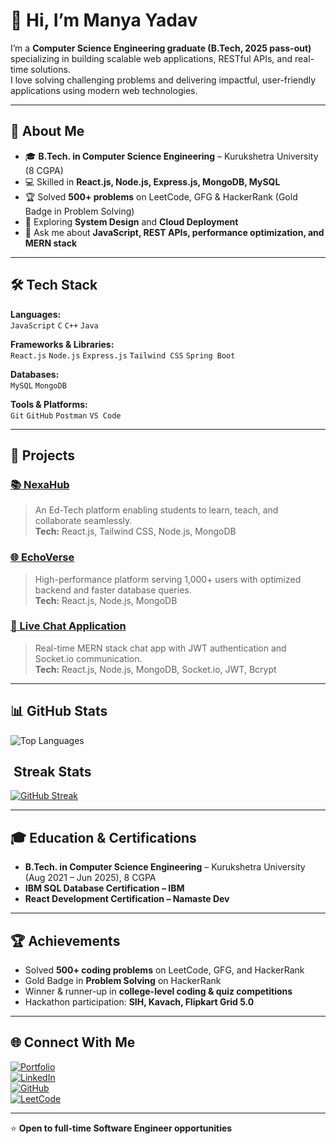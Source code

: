 # 👋 Hi, I’m Manya Yadav

I’m a **Computer Science Engineering graduate (B.Tech, 2025 pass-out)** specializing in building scalable web applications, RESTful APIs, and real-time solutions.  
I love solving challenging problems and delivering impactful, user-friendly applications using modern web technologies.  

---

## 🚀 About Me
- 🎓 **B.Tech. in Computer Science Engineering** – Kurukshetra University (8 CGPA)  
- 💻 Skilled in **React.js, Node.js, Express.js, MongoDB, MySQL**  
- 🏆 Solved **500+ problems** on LeetCode, GFG & HackerRank (Gold Badge in Problem Solving)  
- 🌱 Exploring **System Design** and **Cloud Deployment**  
- 💬 Ask me about **JavaScript, REST APIs, performance optimization, and MERN stack**  
 

---

## 🛠 Tech Stack

**Languages:**  
`JavaScript` `C` `C++` `Java`

**Frameworks & Libraries:**  
`React.js` `Node.js` `Express.js` `Tailwind CSS` `Spring Boot`

**Databases:**  
`MySQL` `MongoDB`

**Tools & Platforms:**  
`Git` `GitHub` `Postman` `VS Code`

---

## 📌 Projects

### [📚 NexaHub](https://github.com/manya3219/mern-blog)
> An Ed-Tech platform enabling students to learn, teach, and collaborate seamlessly.  
**Tech:** React.js, Tailwind CSS, Node.js, MongoDB

### [🌐 EchoVerse](https://github.com/manya3219/MyDev_FIleSharing)
> High-performance platform serving 1,000+ users with optimized backend and faster database queries.  
**Tech:** React.js, Node.js, MongoDB

### [💬 Live Chat Application](https://github.com/manya3219/Live-chat-Application)
> Real-time MERN stack chat app with JWT authentication and Socket.io communication.  
**Tech:** React.js, Node.js, MongoDB, Socket.io, JWT, Bcrypt

---

## 📊 GitHub Stats

 
![Top Languages](https://github-readme-stats.vercel.app/api/top-langs/?username=manya3219&layout=compact&theme=tokyonight)
##  ​ Streak Stats

[![GitHub Streak](https://streak-stats.demolab.com?user=manya3219&theme=radical&border_radius=10)](https://git.io/streak-stats)



---

## 🎓 Education & Certifications
- **B.Tech. in Computer Science Engineering** – Kurukshetra University (Aug 2021 – Jun 2025), 8 CGPA  
- **IBM SQL Database Certification – IBM**  
- **React Development Certification – Namaste Dev**  

---

## 🏆 Achievements
- Solved **500+ coding problems** on LeetCode, GFG, and HackerRank  
- Gold Badge in **Problem Solving** on HackerRank  
- Winner & runner-up in **college-level coding & quiz competitions**  
- Hackathon participation: **SIH, Kavach, Flipkart Grid 5.0**  

---

## 🌐 Connect With Me
[![Portfolio](https://img.shields.io/badge/Portfolio-000?style=for-the-badge&logo=About.me&logoColor=white)](https://manya3219.github.io/Manya_Portfolio/)  
[![LinkedIn](https://img.shields.io/badge/LinkedIn-0077B5?style=for-the-badge&logo=linkedin&logoColor=white)](https://www.linkedin.com/in/manya-yadav01/)  
[![GitHub](https://img.shields.io/badge/GitHub-181717?style=for-the-badge&logo=github&logoColor=white)](https://github.com/manya3219)  
[![LeetCode](https://img.shields.io/badge/LeetCode-FFA116?style=for-the-badge&logo=leetcode&logoColor=black)](https://leetcode.com/u/manya_3219/)

---

⭐ **Open to full-time Software Engineer opportunities**
